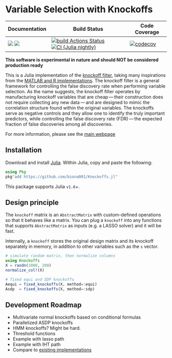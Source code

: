 # Variable Selection with Knockoffs

| **Documentation** | **Build Status** | **Code Coverage**  |
|-------------------|------------------|--------------------|
| [![](https://img.shields.io/badge/docs-latest-blue.svg)](https://biona001.github.io/Knockoffs.jl/dev/) [![](https://img.shields.io/badge/docs-stable-blue.svg)](https://biona001.github.io/Knockoffs.jl/stable/) | [![build Actions Status](https://github.com/biona001/Knockoffs.jl/workflows/CI/badge.svg)](https://github.com/biona001/Knockoffs.jl/actions) [![CI (Julia nightly)](https://github.com/biona001/Knockoffs.jl/workflows/JuliaNightly/badge.svg)](https://github.com/biona001/Knockoffs.jl/actions/workflows/JuliaNightly.yml) | [![codecov](https://codecov.io/gh/biona001/Knockoffs.jl/branch/master/graph/badge.svg?token=YyPqiFpIM1)](https://codecov.io/gh/biona001/Knockoffs.jl) |

**This software is experimental in nature and should NOT be considered production ready**

This is a Julia implementation of the [knockoff filter](https://projecteuclid.org/journals/annals-of-statistics/volume-43/issue-5/Controlling-the-false-discovery-rate-via-knockoffs/10.1214/15-AOS1337.full), taking many inspirations from the [MATLAB and R implementations](https://github.com/msesia/knockoff-filter). The knockoff filter is a general framework for controlling the false discovery rate when performing variable selection. As the name suggests, the knockoff filter operates by manufacturing knockoff variables that are cheap — their construction does not require collecting any new data — and are designed to mimic the correlation structure found within the original variables. The knockoffs serve as negative controls and they allow one to identify the truly important predictors, while controlling the false discovery rate (FDR) — the expected fraction of false discoveries among all discoveries.

For more information, please see the [main webpage](https://web.stanford.edu/group/candes/knockoffs/)

## Installation

Download and install [Julia](https://julialang.org/downloads/). Within Julia, copy and paste the following: 
```julia
using Pkg
pkg"add https://github.com/biona001/Knockoffs.jl"
```
This package supports Julia `v1.6`+. 

## Design principle

The `knockoff` matrix is an `AbstractMatrix` with custom-defined operations so that it behaves like a matrix. You can plug a `knockoff` into any functions that supports `AbstractMatrix` as inputs (e.g. a LASSO solver) and it will be fast. 

Internally, a `knockoff` stores the original design matrix and its knockoff separately in memory, in addition to other variables such as the `s` vector. 

```Julia
# simulate random matrix, then normalize columns
using Knockoffs
X = randn(1000, 200)
normalize_col!(X)

# fixed equi and SDP knockoffs
Aequi = fixed_knockoffs(X, method=:equi)
Asdp  = fixed_knockoffs(X, method=:sdp)
```

## Development Roadmap

+ Multivariate normal knockoffs based on conditional formulas
+ Parallelized ASDP knockoffs
+ HMM knockoffs? Might be hard.
+ Threshold functions
+ Example with lasso path
+ Example with IHT path
+ Compare to [existing implementations](https://github.com/msesia/knockoff-filter)
